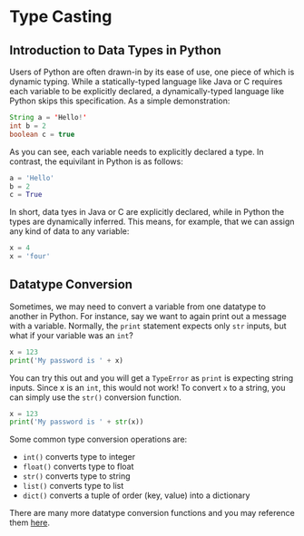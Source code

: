 
# Type Casting

## Introduction to Data Types in Python

Users of Python are often drawn-in by its ease of use, one piece of which is dynamic typing. While a statically-typed language like Java or C requires each variable to be explicitly declared, a dynamically-typed language like Python skips this specification. As a simple demonstration:

```java
String a = 'Hello!'
int b = 2
boolean c = true
```

As you can see, each variable needs to explicitly declared a type. In contrast, the equivilant in Python is as follows:

```python
a = 'Hello'
b = 2
c = True
```

In short, data tyes in Java or C are explicitly declared, while in Python the types are dynamically inferred. This means, for example, that we can assign any kind of data to any variable:

```python
x = 4
x = 'four'
```

## Datatype Conversion

Sometimes, we may need to convert a variable from one datatype to another in Python. For instance, say we want to again print out a message with a variable. Normally, the `print` statement expects only `str` inputs, but what if your variable was an `int`?

```python
x = 123
print('My password is ' + x)
```

You can try this out and you will get a `TypeError` as `print` is expecting string inputs. Since x is an `int`, this would not work! To convert `x` to a string, you can simply use the `str()` conversion function.

```python
x = 123
print('My password is ' + str(x))
```

Some common type conversion operations are:

- `int()` converts type to integer
- `float()` converts type to float
- `str()` converts type to string
- `list()` converts  type to list
- `dict()` converts a tuple of order (key, value) into a dictionary

There are many more datatype conversion functions and you may reference them [here](https://www.geeksforgeeks.org/type-conversion-python/).


